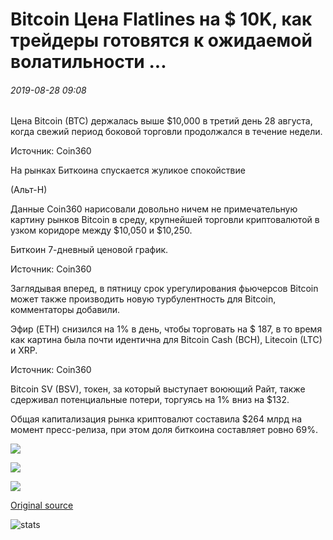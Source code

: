 # Bitcoin Цена Flatlines на $ 10K, как трейдеры готовятся к ожидаемой волатильности ...

###### 2019-08-28 09:08

Цена Bitcoin (BTC) держалась выше $10,000 в третий день 28 августа, когда свежий период боковой торговли продолжался в течение недели.

Источник: Coin360

На рынках Биткоина спускается жуликое спокойствие

(Альт-Н)

Данные Coin360 нарисовали довольно ничем не примечательную картину рынков Bitcoin в среду, крупнейшей торговли криптовалютой в узком коридоре между $10,050 и $10,250.

Биткоин 7-дневный ценовой график.

Источник: Coin360

Заглядывая вперед, в пятницу срок урегулирования фьючерсов Bitcoin может также производить новую турбулентность для Bitcoin, комментаторы добавили.

Эфир (ETH) снизился на 1% в день, чтобы торговать на $ 187, в то время как картина была почти идентична для Bitcoin Cash (BCH), Litecoin (LTC) и XRP.

Источник: Coin360

Bitcoin SV (BSV), токен, за который выступает воюющий Райт, также сдерживал потенциальные потери, торгуясь на 1% вниз на $132.

Общая капитализация рынка криптовалют составила $264 млрд на момент пресс-релиза, при этом доля биткоина составляет ровно 69%.

![](https://s3.cointelegraph.com/storage/uploads/view/7e8f631c20fca793b1a38f8fdb91beee.png)

![](https://s3.cointelegraph.com/storage/uploads/view/85ca3e3b103febe74ce75305b4e19bc9.png)

![](https://s3.cointelegraph.com/storage/uploads/view/dec4c005e1a023d24d8bb0ea6f182cbb.png)

[Original source](https://cointelegraph.com/news/bitcoin-price-flatlines-at-10k-as-traders-brace-for-expected-volatility)

![stats](https://c.statcounter.com/11760860/0/a89fa40b/1/ "stats")